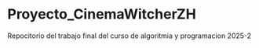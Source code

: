 # Proyecto_CinemaWitcherZH
Repocitorio del trabajo final del curso de algoritmia y programacion 2025-2
